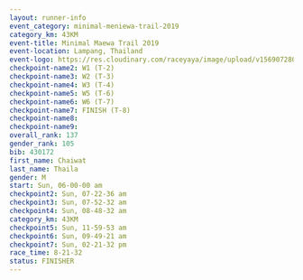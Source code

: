 ```yaml
---
layout: runner-info 
event_category: minimal-meniewa-trail-2019 
category_km: 43KM
event-title: Minimal Maewa Trail 2019 
event-location: Lampang, Thailand 
event-logo: https://res.cloudinary.com/raceyaya/image/upload/v1569072805/logo/minimal-trail_ktnvsp.jpg 
checkpoint-name2: W1 (T-2) 
checkpoint-name3: W2 (T-3) 
checkpoint-name4: W3 (T-4) 
checkpoint-name5: W5 (T-6) 
checkpoint-name6: W6 (T-7) 
checkpoint-name7: FINISH (T-8) 
checkpoint-name8: 
checkpoint-name9: 
overall_rank: 137
gender_rank: 105
bib: 430172
first_name: Chaiwat
last_name: Thaila
gender: M
start: Sun, 06-00-00 am
checkpoint2: Sun, 07-22-36 am
checkpoint3: Sun, 07-52-32 am
checkpoint4: Sun, 08-48-32 am
category_km: 43KM
checkpoint5: Sun, 11-59-53 am
checkpoint6: Sun, 09-49-21 am
checkpoint7: Sun, 02-21-32 pm
race_time: 8-21-32
status: FINISHER
---
```


